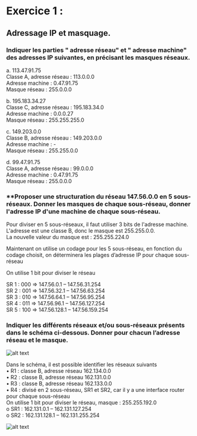 # Exercice 1 :

## Adressage IP et masquage.

### **Indiquer les parties " adresse réseau" et " adresse machine" des adresses IP suivantes, en précisant les masques réseaux.**


a. 113.47.91.75  
Classe A, adresse réseau : 113.0.0.0  
Adresse machine : 0.47.91.75  
Masque réseau : 255.0.0.0

b. 195.183.34.27  
Classe C, adresse réseau : 195.183.34.0  
Adresse machine : 0.0.0.27  
Masque réseau : 255.255.255.0  

c. 149.203.0.0  
Classe B, adresse réseau : 149.203.0.0  
Adresse machine : -  
Masque réseau : 255.255.0.0  

d.  99.47.91.75  
Classe A, adresse réseau : 99.0.0.0  
Adresse machine : 0.47.91.75  
Masque réseau : 255.0.0.0  

### **Proposer une structuration du réseau 147.56.0.0 en 5 sous-réseaux. Donner les masques de chaque sous-réseau, donner l'adresse IP d'une machine de chaque sous-réseau.

Pour diviser en 5 sous-réseaux, il faut utiliser 3 bits de l'adresse machine.
L'adresse est une classe B, donc le masque est 255.255.0.0.  
La nouvelle valeur du masque est : 255.255.224.0 

Maintenant on utilise un codage pour les 5 sous-réseau, en fonction du codage choisit, on déterminera les plages d’adresse IP pour chaque sous-réseau

On utilise 1 bit pour diviser le réseau   

SR 1 : 000 => 147.56.0.1 – 147.56.31.254  
SR 2 : 001 => 147.56.32.1 – 147.56.63.254  
SR 3 : 010 => 147.56.64.1 – 147.56.95.254  
SR 4 : 011 => 147.56.96.1 – 147.56.127.254  
SR 5 : 100 => 147.56.128.1 – 147.56.159.254  


### **Indiquer les différents réseaux et/ou sous-réseaux présents dans le schéma ci-dessous. Donner pour chacun l’adresse réseau et le masque.**

![alt text](Images/Schéma_1_TD_Routage.png)

Dans le schéma, il est possible identifier les réseaux suivants   
• R1 : classe B, adresse réseau 162.134.0.0  
• R2 : classe B, adresse réseau 162.131.0.0  
• R3 : classe B, adresse réseau 162.133.0.0  
• R4 : divisé en 2 sous-réseau, SR1 et SR2, car il y a une interface router pour chaque
sous-réseau  
On utilise 1 bit pour diviser le réseau, masque : 255.255.192.0  
o SR1 : 162.131.0.1 – 162.131.127.254   
o SR2 : 162.131.128.1 – 162.131.255.254   

![alt text](image.png)


